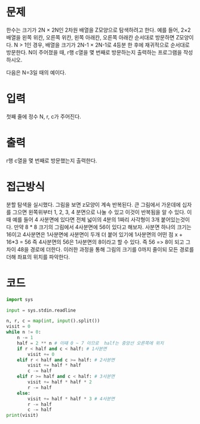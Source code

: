 # 문제
한수는 크기가 2N × 2N인 2차원 배열을 Z모양으로 탐색하려고 한다. 예를 들어, 2×2배열을 왼쪽 위칸, 오른쪽 위칸, 왼쪽 아래칸, 오른쪽 아래칸 순서대로 방문하면 Z모양이다.
N > 1인 경우, 배열을 크기가 2N-1 × 2N-1로 4등분 한 후에 재귀적으로 순서대로 방문한다.
N이 주어졌을 때, r행 c열을 몇 번째로 방문하는지 출력하는 프로그램을 작성하시오.

다음은 N=3일 때의 예이다.

# 입력
첫째 줄에 정수 N, r, c가 주어진다.

# 출력
r행 c열을 몇 번째로 방문했는지 출력한다.

# 접근방식
분할 탐색을 실시했다. 그림을 보면 z모양이 계속 반복된다. 큰 그림에서 가운데에 십자를 그으면 왼쪽위부터 1, 2, 3, 4 분면으로 나눌 수 있고
이것이 반복됨을 알 수 있다. 이때 예를 들어 4 사분면에 있다면 전체 넓이의 4분의 1짜리 사각형이 3개 붙어있는것이다.
만약 8 * 8 크기의 그림에서 4사분면에 56이 있다고 해보자. 사분면 하나의 크기는 16이고 4사분면은 1사분면에 사분면이 두개 더
붙어 있기에 1사분면의 어떤 점 x + 16*3 = 56 즉 4사분면의 56은 1사분면의 8이라고 할 수 있다. 즉 56 => 8이 되고 그 차이 48을 경로에 더한다. 이러한 과정을 통해 그림의 크기를 0까지 줄이되
모든 경로를 더해 좌표의 위치를 파악한다.

# 코드
```python
import sys

input = sys.stdin.readline

n, r, c = map(int, input().split())
visit = 0
while n != 0:
    n -= 1
    half = 2 ** n # 이떄 0 ~ 7 이므로  half는 중앙선 오른쪽에 위치
    if r < half and c < half: # 1사분면
        visit += 0
    elif r < half and c >= half: # 2사분면
        visit += half * half
        c -= half
    elif r >= half and c < half: # 3사분면
        visit += half * half * 2
        r -= half
    else:
        visit += half * half * 3 # 4사분면
        r -= half
        c -= half
print(visit)
```